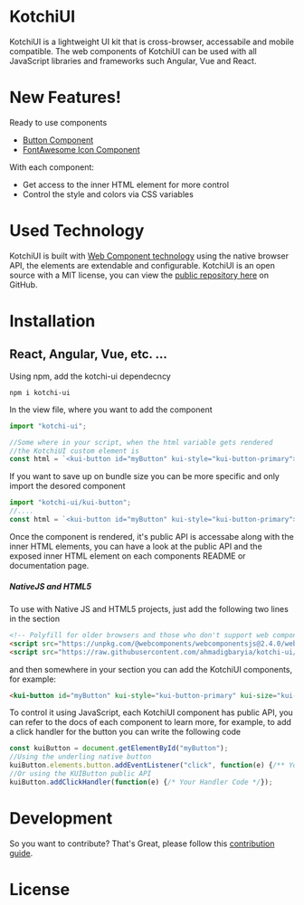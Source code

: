 # KotchiUI

KotchiUI is a lightweight UI kit that is cross-browser, accessabile and mobile compatible.
The web components of KotchiUI can be used with all JavaScript libraries and frameworks such Angular, Vue and React.

# New Features!

Ready to use components
  - [Button Component](https://ahmadigbaryia.github.io/kotchi-ui/button.html)
  - [FontAwesome Icon Component](https://ahmadigbaryia.github.io/kotchi-ui/icon.html)

With each component:
  - Get access to the inner HTML element for more control
  - Control the style and colors via CSS variables

# Used Technology
KotchiUI is built with [Web Component technology](https://www.webcomponents.org/) using the native browser API, the elements are extendable and configurable.
KotchiUI is an open source with a MIT license, you can view the [public repository here](https://github.com/ahmadigbaryia/kotchi-ui) on GitHub.

# Installation
## React, Angular, Vue, etc. ... 
Using npm, add the kotchi-ui dependecncy
```ssh
npm i kotchi-ui
```

In the view file, where you want to add the component
```js
import "kotchi-ui";

//Some where in your script, when the html variable gets rendered
//the KotchiUI custom element is 
const html = `<kui-button id="myButton" kui-style="kui-button-primary">My Button</kui-button>`;
```
If you want to save up on bundle size you can be more specific and only import the desored component
```js
import "kotchi-ui/kui-button";
//....
const html = `<kui-button id="myButton" kui-style="kui-button-primary">My Button</kui-button>`;
```
Once the component is rendered, it's public API is accessabe along with the inner HTML elements, you can have a look at the public API and the exposed inner HTML element on each components README or documentation page.

##### NativeJS and HTML5
To use with Native JS and HTML5 projects, just add the following two lines in the <head> section
```html
<!-- Polyfill for older browsers and those who don't support web components -->
<script src="https://unpkg.com/@webcomponents/webcomponentsjs@2.4.0/webcomponents-loader.js"></script>
<script src="https://raw.githubusercontent.com/ahmadigbaryia/kotchi-ui/master/dist/kotchi-ui.js"></script>
```
and then somewhere in your <body> section you can add the KotchiUI components, for example:
```html
<kui-button id="myButton" kui-style="kui-button-primary" kui-size="kui-button-large">KotchiUI Button</kui-button>
```
To control it using JavaScript, each KotchiUI component has public API, you can refer to the docs of each component to learn more, for example, to add a click handler for the button you can write the following code

```js
const kuiButton = document.getElementById("myButton");
//Using the underling native button 
kuiButton.elements.button.addEventListener("click", function(e) {/** Your Handler Code */});
//Or using the KUIButton public API
kuiButton.addClickHandler(function(e) {/* Your Handler Code */});
```

# Development
So you want to contribute? That's Great, please follow this [contribution guide](https://github.com/ahmadigbaryia/kotchi-ui/CONTRIBUTING.md).

# License


